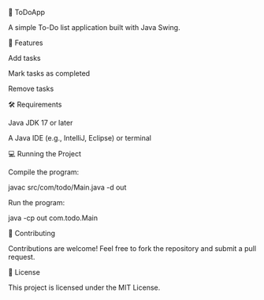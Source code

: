 📝 ToDoApp

A simple To-Do list application built with Java Swing.

🚀 Features

Add tasks

Mark tasks as completed

Remove tasks

🛠️ Requirements

Java JDK 17 or later

A Java IDE (e.g., IntelliJ, Eclipse) or terminal

💻 Running the Project

Compile the program:

javac src/com/todo/Main.java -d out

Run the program:

java -cp out com.todo.Main

🤝 Contributing

Contributions are welcome! Feel free to fork the repository and submit a pull request.

📜 License

This project is licensed under the MIT License.